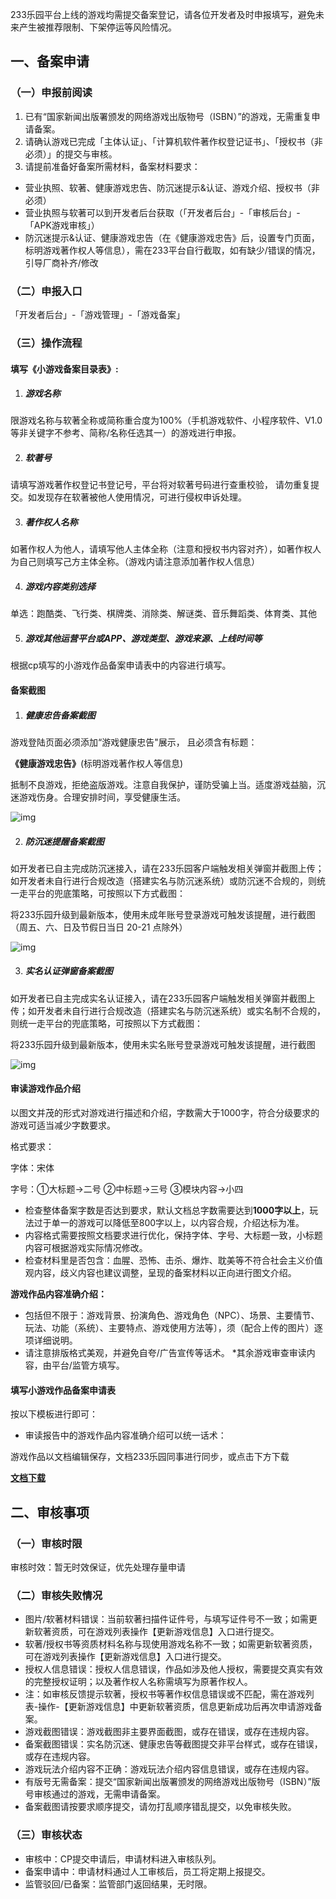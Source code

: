 233乐园平台上线的游戏均需提交备案登记，请各位开发者及时申报填写，避免未来产生被推荐限制、下架停运等风险情况。

## 一、备案申请

### （一）申报前阅读

1. 已有“国家新闻出版署颁发的网络游戏出版物号（ISBN）”的游戏，无需重复申请备案。
2. 请确认游戏已完成「主体认证」、「计算机软件著作权登记证书」、「授权书（非必须）」的提交与审核。
3. 请提前准备好备案所需材料，备案材料要求：

- 营业执照、软著、健康游戏忠告、防沉迷提示&认证、游戏介绍、授权书（非必须）
- 营业执照与软著可以到开发者后台获取（「开发者后台」-「审核后台」-「APK游戏审核」）
- 防沉迷提示&认证、健康游戏忠告（在《健康游戏忠告》后，设置专门页面，标明游戏著作权人等信息），需在233平台自行截取，如有缺少/错误的情况，引导厂商补齐/修改

### （二）申报入口

「开发者后台」-「游戏管理」-「游戏备案」

### （三）操作流程

#### 填写《小游戏备案目录表》:

1. ##### 游戏名称

限游戏名称与软著全称或简称重合度为100%（手机游戏软件、小程序软件、V1.0等非关键字不参考、简称/名称任选其一）的游戏进行申报。

2. ##### 软著号

请填写游戏著作权登记书登记号，平台将对软著号码进行查重校验， 请勿重复提交。如发现存在软著被他人使用情况，可进行侵权申诉处理。

3. ##### 著作权人名称

如著作权人为他人，请填写他人主体全称（注意和授权书内容对齐），如著作权人为自己则填写己方主体全称。（游戏内请注意添加著作权人信息）

4. ##### 游戏内容类别选择

单选：跑酷类、飞行类、棋牌类、消除类、解谜类、音乐舞蹈类、体育类、其他

5. ##### 游戏其他运营平台或APP、游戏类型、游戏来源、上线时间等

根据cp填写的小游戏作品备案申请表中的内容进行填写。

#### 备案截图

1. ##### 健康忠告备案截图

游戏登陆页面必须添加“游戏健康忠告"展示， 且必须含有标题：

**《****健康游戏忠告****》**(标明游戏著作权人等信息)

抵制不良游戏，拒绝盗版游戏。注意自我保护，谨防受骗上当。适度游戏益脑，沉迷游戏伤身。合理安排时间，享受健康生活。

![img](https://arkimg.ark.online/(null)-20240520181053899.png)

2. ##### 防沉迷提醒备案截图

如开发者已自主完成防沉迷接入，请在233乐园客户端触发相关弹窗并截图上传；如开发者未自行进行合规改造（搭建实名与防沉迷系统）或防沉迷不合规的，则统一走平台的兜底策略，可按照以下方式截图：

将233乐园升级到最新版本，使用未成年账号登录游戏可触发该提醒，进行截图（周五、六、日及节假日当日 20-21 点除外）

![img](https://arkimg.ark.online/(null)-20240520181053348.png)

3. ##### 实名认证弹窗备案截图

如开发者已自主完成实名认证接入，请在233乐园客户端触发相关弹窗并截图上传；如开发者未自行进行合规改造（搭建实名与防沉迷系统）或实名制不合规的，则统一走平台的兜底策略，可按照以下方式截图：

将233乐园升级到最新版本，使用未实名账号登录游戏可触发该提醒，进行截图

![img](https://arkimg.ark.online/(null)-20240520181053329.png)

#### 审读游戏作品介绍

以图文并茂的形式对游戏进行描述和介绍，字数需大于1000字，符合分级要求的游戏可适当减少字数要求。

格式要求：

字体：宋体

字号：①大标题→二号 ②中标题→三号 ③模块内容→小四

- 检查整体备案字数是否达到要求，默认文档总字数需要达到**1000字以上**，玩法过于单一的游戏可以降低至800字以上，以内容合规，介绍达标为准。
- 内容格式需要按照文档要求进行优化，保持字体、字号、大标题一致，小标题内容可根据游戏实际情况修改。
- 检查材料里是否包含：血腥、恐怖、击杀、爆炸、耽美等不符合社会主义价值观内容，歧义内容也建议调整，呈现的备案材料以正向进行图文介绍。

**游戏作品内容准确介绍：**

- 包括但不限于：游戏背景、扮演角色、游戏角色（NPC）、场景、主要情节、玩法、功能（系统）、主要特点、游戏使用方法等〕，须（配合上传的图片）逐项详细说明。
- 请注意排版格式美观，并避免自夸/广告宣传等话术。 *其余游戏审查审读内容，由平台/监管方填写。

#### 填写小游戏作品备案申请表

按以下模板进行即可：

- 审读报告中的游戏作品内容准确介绍可以统一话术：

游戏作品以文档编辑保存，文档233乐园同事进行同步，或点击下方下载

**[文档下载](https://cdn.233xyx.com/1633003721425_081.docx)**

## 二、审核事项

### （一）审核时限

审核时效：暂无时效保证，优先处理存量申请

### （二）审核失败情况

- 图片/软著材料错误：当前软著扫描件证件号，与填写证件号不一致；如需更新软著资质，可在游戏列表操作【更新游戏信息】入口进行提交。
- 软著/授权书等资质材料名称与现使用游戏名称不一致；如需更新软著资质，可在游戏列表操作【更新游戏信息】入口进行提交。
- 授权人信息错误：授权人信息错误，作品如涉及他人授权，需要提交真实有效的完整授权证明；以及著作权人名称需填写为原著作权人。
- 注：如审核反馈提示软著，授权书等著作权信息错误或不匹配，需在游戏列表-操作-【更新游戏信息】中更新软著资质，信息更新成功后再次申请游戏备案。
- 游戏截图错误：游戏截图非主要界面截图，或存在错误，或存在违规内容。
- 备案截图错误：实名防沉迷、健康忠告等截图提交非平台样式，或存在错误，或存在违规内容。
- 游戏玩法介绍内容不正确：游戏玩法介绍内容信息错误，或存在违规内容。
- 有版号无需备案：提交“国家新闻出版署颁发的网络游戏出版物号（ISBN）”版号审核通过的游戏，无需申请备案。
- 备案截图请按要求顺序提交，请勿打乱顺序错乱提交，以免审核失败。

### （三）审核状态

- 审核中：CP提交申请后，申请材料进入审核队列。
- 备案申请中：申请材料通过人工审核后，员工将定期上报提交。
- 监管驳回/已备案：监管部门返回结果，无时限。
